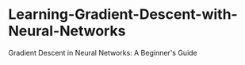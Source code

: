 # Learning-Gradient-Descent-with-Neural-Networks
Gradient Descent in Neural Networks: A Beginner's Guide
